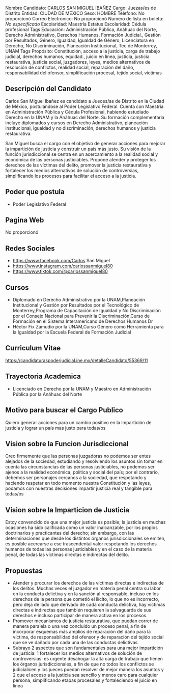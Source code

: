 Nombre Candidato: CARLOS SAN MIGUEL IBAÑEZ
Cargo: Juezas/es de Distrito
Entidad: CIUDAD DE MEXICO
Sexo: HOMBRE
Telefono: No proporcionó
Correo Electronico: No proporcionó
Numero de lista en boleta: *No especificado*
Escolaridad: Maestría
Estatus Escolaridad: Cédula profesional
Tags Educación: Administración Pública, Anáhuac del Norte, Derecho Administrativo, Derechos Humanos, Formación Judicial., Gestión por Resultados, Género, Igualdad, Igualdad de Género, Licenciatura en Derecho, No Discriminación, Planeación Institucional, Tec de Monterrey, UNAM
Tags Propósito: Constitución, acceso a la justicia, carga de trabajo judicial, derechos humanos, equidad., juicio en línea, justicia, justicia restaurativa, justicia social, juzgadores, leyes, medios alternativos de resolución de conflictos, realidad social, reparación del daño, responsabilidad del ofensor, simplificación procesal, tejido social, víctimas


## Descripción del Candidato 

Carlos San Miguel Ibañez es candidato a Jueces/as de Distrito en la Ciudad de México, postulándose al Poder Legislativo Federal. Cuenta con Maestría en Administración Pública y Cédula Profesional, habiendo estudiado Derecho en la UNAM y la Anáhuac del Norte. Su formación complementaria incluye diplomados y cursos en Derecho Administrativo, planeación institucional, igualdad y no discriminación, derechos humanos y justicia restaurativa.

San Miguel busca el cargo con el objetivo de generar acciones para mejorar la impartición de justicia y construir un país más justo. Su visión de la función jurisdiccional se centra en un acercamiento a la realidad social y económica de las personas justiciables. Propone atender y proteger los derechos de las víctimas del delito, promover la justicia restaurativa y fortalecer los medios alternativos de solución de controversias, simplificando los procesos para facilitar el acceso a la justicia.


## Poder que postula

- Poder Legislativo Federal


## Pagina Web

No proporcionó


## Redes Sociales

- https://www.facebook.com/Carlos San Miguel
- https://www.instagram.com/carlossanmiguel80
- https://www.tiktok.com/@carlossanmiguel80


## Cursos

- Diplomado en Derecho Administrativo por la UNAM,Planeación Institucional y Gestión por Resultados por el Tecnológico de Monterrey,Programa de Capacitación de Igualdad y No Discriminación por el Consejo Nacional para Prevenir la Discriminación,Curso de Formación en el Sistema Interamericano de Derechos Humanos Dr
- Héctor Fix Zamudio por la UNAM,Curso Género como Herramienta para la Igualdad por la Escuela Federal de Formación Judicial


## Curriculum Vitae

https://candidaturaspoderjudicial.ine.mx/detalleCandidato/55369/11


## Trayectoria Academica

- Licenciado en Derecho por la UNAM y Maestro en Administración Pública por la Anáhuac del Norte


## Motivo para buscar el Cargo Publico

Quiero generar acciones para un cambio positivo en la impartición de justicia y lograr un país mas justo para todas/os


## Vision sobre la Funcion Jurisdiccional

Creo firmemente que las personas juzgadoras no podemos ser entes alejados de la sociedad, estudiando y resolviendo los asuntos sin tomar en cuenta las circunstancias de las personas justiciables, no podemos ser ajenos a la realidad económica, política y social del país; por el contrario, debemos ser personajes cercanos a la sociedad, que respetando y haciendo respetar en todo momento nuestra Constitución y las leyes, podamos con nuestras decisiones impartir justicia real y tangible para todas/os


## Vision sobre la Imparticion de Justicia

Estoy convencido de que una mejor justicia es posible; la justicia en muchas ocasiones ha sido calificada como un valor inalcanzable, por los propios doctrinarios y practicantes del derecho; sin embargo, con las determinaciones que desde los distintos órganos jurisdiccionales se emiten, es posible acercarse a ese trascendental valor respetando los derechos humanos de todas las personas justiciables y en el caso de la materia penal, de todas las víctimas directas e indirectas del delito.


## Propuestas

- Atender y procurar los derechos de las víctimas directas e indirectas de los delitos. Muchas veces el juzgador en materia penal centra su labor en la conducta delictiva y en la sanción al responsable, incluso en los derechos de la persona que cometió el ilícito, lo que no es incorrecto, pero deja de lado que derivado de cada conducta delictiva, hay víctimas directas e indirectas que también requieren la salvaguarda de sus derechos e incluso participar de manera activa en los procesos.
- Promover mecanismos de justicia restaurativa, que puedan correr de manera paralela o una vez concluido un proceso penal, a fin de incorporar esquemas más amplios de reparación del daño para la víctima, de responsabilidad del ofensor y de reparación del tejido social que se ve dañado por cada una de las conductas delictivas.
- Subrayo 2 aspectos que son fundamentales para una mejor impartición de justicia: 1 fortalecer los medios alternativos de solución de controversias: es urgente desahogar la alta carga de trabajo que tienen los órganos jurisdiccionales, a fin de que no todos los conflictos se judicialicen y los jueces puedan resolver de mejor manera los asuntos y 2 que el acceso a la justicia sea sencillo y menos caro para cualquier persona, simplificando etapas procesales y fortaleciendo el juicio en línea

